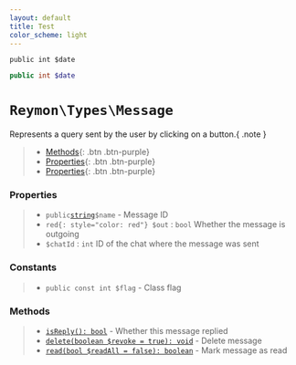 ```yaml
---
layout: default
title: Test
color_scheme: light
---
```


<div class="highlight"><pre class="highlight"><code><span class="nb">public</span>&nbsp;<span class="s1">int</span>&nbsp;<span class="k">$date</span>
</code></pre></div>

```php
public int $date
```

<h1><code>Reymon\Types\Message</code></h1>

Represents a query sent by the user by clicking on a button.{ .note }

> - [Methods](#Methods){: .btn .btn-purple}
> - [Properties](#Properties){: .btn .btn-purple}
> - [Properties](#Constants){: .btn .btn-purple}

### Properties
> - `public`[`string`](#felan)`$name` - Message ID
> - `red{: style="color: red"} $out` : `bool` Whether the message is outgoing
> - `$chatId` : `int` ID of the chat where the message was sent

### Constants
> - `public const int $flag` - Class flag

### Methods
> - [`isReply(): bool`](#felan) - Whether this message replied
> - [`delete(boolean $revoke = true): void`](#felan) - Delete message
> - [`read(bool $readAll = false): boolean`](#felan) - Mark message as read

